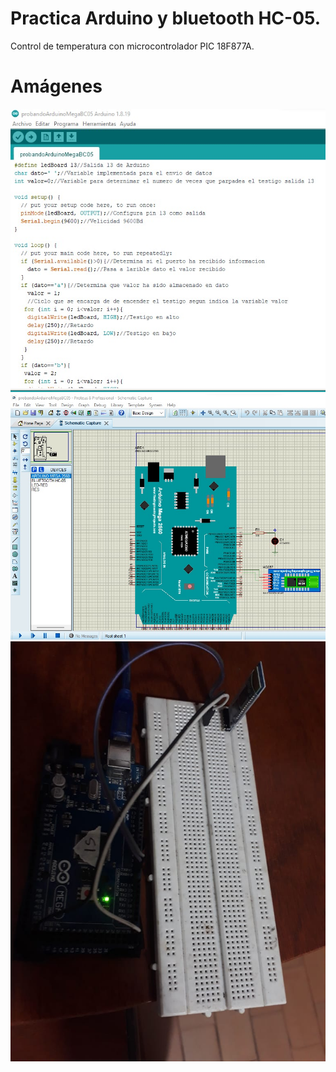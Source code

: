 # Practica Arduino y bluetooth HC-05.
Control de temperatura con microcontrolador PIC 18F877A.

# Amágenes
![Image text](https://github.com/jogonzalez90/Practicas-con-Arduino/blob/main/WhatsApp%20Image%202022-09-11%20at%204.36.52%20PM.jpeg)
![Image text](https://github.com/jogonzalez90/Practicas-con-Arduino/blob/main/WhatsApp%20Image%202022-09-11%20at%204.37.17%20PM.jpeg)
![Image text](https://github.com/jogonzalez90/Practicas-con-Arduino/blob/main/WhatsApp%20Image%202022-09-11%20at%204.35.25%20PM.jpeg)


